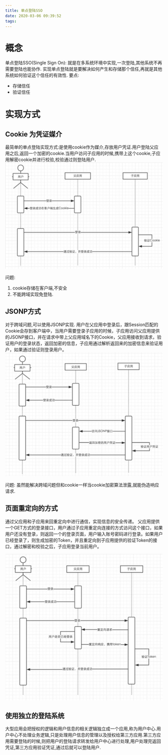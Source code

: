 ```yaml
---
title: 单点登陆SSO
date: 2020-03-06 09:39:52
tags:
---
```

# 概念
单点登陆SSO(Single Sign On): 就是在多系统环境中实现,一次登陆,其他系统不再需要登陆也能协作.
实现单点登陆就是要解决如何产生和存储那个信任,再就是其他系统如何验证这个信任的有效性.
要点:
- 存储信任
- 验证信任

# 实现方式
## Cookie 为凭证媒介
最简单的单点登陆实现方式:是使用cookie作为媒介,存放用户凭证.用户登陆父应用之后,返回一个加密的cookie.当用户访问子应用的时候,携带上这个cookie,子应用解密cookie并进行校验,校验通过则登陆用户.
<img src="/static/img/sso_cookie.png">

问题:
1. cookie存储在客户端,不安全
2. 不能跨域实现免登陆.

## JSONP方式
对于跨域问题,可以使用JSONP实现.
用户在父应用中登录后，跟Session匹配的Cookie会存到客户端中，当用户需要登录子应用的时候，子应用访问父应用提供的JSONP接口，并在请求中带上父应用域名下的Cookie，父应用接收到请求，验证用户的登录状态，返回加密的信息，子应用通过解析返回来的加密信息来验证用户，如果通过验证则登录用户。
<img src="/static/img/sso_jsonp.png">

问题: 虽然能解决跨域问题但和cookie一样当cookie加密算法泄露,就能伪造响应请求.

## 页面重定向的方式
通过父应用和子应用来回重定向中进行通信，实现信息的安全传递。 
父应用提供一个GET方式的登录接口，用户通过子应用重定向连接的方式访问这个接口，如果用户还没有登录，则返回一个的登录页面，用户输入账号密码进行登录。如果用户已经登录了，则生成加密的Token，并且重定向到子应用提供的验证Token的接口，通过解密和校验之后，子应用登录当前用户。

<img src="/static/img/sso_redirect.png">


## 使用独立的登陆系统
大型应用会把授权的逻辑和用户信息的相关逻辑独立成一个应用,称为用户中心.用户中心不处理业务逻辑,只是处理用户信息的管理以及授权给第三方应用.第三方应用需要登陆的时候,则把用户的登陆请求转发给用户中心进行处理,用户处理完返回凭证,第三方应用验证凭证,通过后就可以登陆用户.